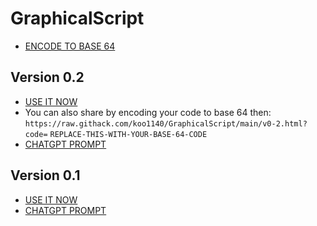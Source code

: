 # GraphicalScript
- [ENCODE TO BASE 64](https://www.base64encode.org/)

## Version 0.2
- [USE IT NOW](https://raw.githack.com/koo1140/GraphicalScript/main/v0-2.html)
- You can also share by encoding your code to base 64 then:
`https://raw.githack.com/koo1140/GraphicalScript/main/v0-2.html?code=` `REPLACE-THIS-WITH-YOUR-BASE-64-CODE`
- [CHATGPT PROMPT](https://raw.githubusercontent.com/koo1140/GraphicalScript/main/v0-1-gpt-prompt.txt)

## Version 0.1
- [USE IT NOW](https://raw.githack.com/koo1140/GraphicalScript/main/v0-1.html)
- [CHATGPT PROMPT](https://raw.githubusercontent.com/koo1140/GraphicalScript/main/v0-1-gpt-prompt.txt)
